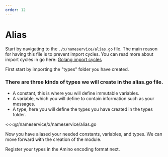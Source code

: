 ```yaml
---
order: 12
---
```


# Alias

Start by navigating to the `./x/nameservice/alias.go` file. The main reason for having this file is to prevent import cycles. You can read more about import cycles in go here: [Golang import cycles](https://stackoverflow.com/questions/28256923/import-cycle-not-allowed)

First start by importing the "types" folder you have created.

### There are three kinds of types we will create in the alias.go file.

- A constant, this is where you will define immutable variables.
- A variable, which you will define to contain information such as your messages.
- A type, here you will define the types you have created in the types folder.

<<<@/nameservice/x/nameservice/alias.go

Now you have aliased your needed constants, variables, and types. We can move forward with the creation of the module.

 Register your types in the Amino encoding format next.
